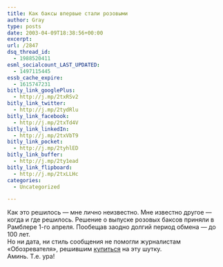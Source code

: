 ```yaml
---
title: Как баксы впервые стали розовыми
author: Gray
type: posts
date: 2003-04-09T18:38:56+00:00
excerpt:
url: /2847
dsq_thread_id:
  - 1988520411
esml_socialcount_LAST_UPDATED:
  - 1497115445
essb_cache_expire:
  - 1615747231
bitly_link_googlePlus:
  - http://j.mp/2txRSv2
bitly_link_twitter:
  - http://j.mp/2tydRlu
bitly_link_facebook:
  - http://j.mp/2txTd4V
bitly_link_linkedIn:
  - http://j.mp/2txVbT9
bitly_link_pocket:
  - http://j.mp/2tyhlED
bitly_link_buffer:
  - http://j.mp/2ty1ead
bitly_link_flipboard:
  - http://j.mp/2txLLHc
categories:
  - Uncategorized

---
```








Как это решилось &#8212; мне лично неизвестно. Мне известно другое &#8212; когда и где решилось. Решение о выпуске розовых баксов приняли в Рамблере 1-го апреля. Пообещав заодно долгий период обмена &#8212; до 100 лет.  
Но ни дата, ни стиль сообщения не помогли журналистам &#171;Обозревателя&#187;, решившим <a href="http://www.obozrevatel.com.ua/misc/80807.html" target="_blank">купиться</a> на эту шутку.  
Аминь. Т.е. ура!